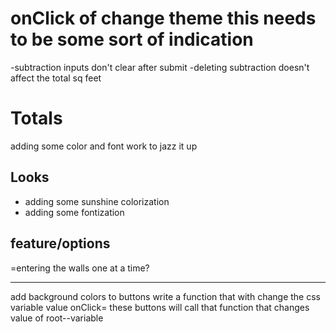 # onClick of change theme this needs to be some sort of indication
-subtraction inputs don't clear after submit
-deleting subtraction doesn't affect the total sq feet
# Totals
adding some color and font work to jazz it up
## Looks
- adding some sunshine colorization
- adding some fontization
 
## feature/options
=entering the walls one at a time?

-----

add background colors to buttons
write a function that with change the css variable value
onClick= these buttons will call that function that changes value of root--variable